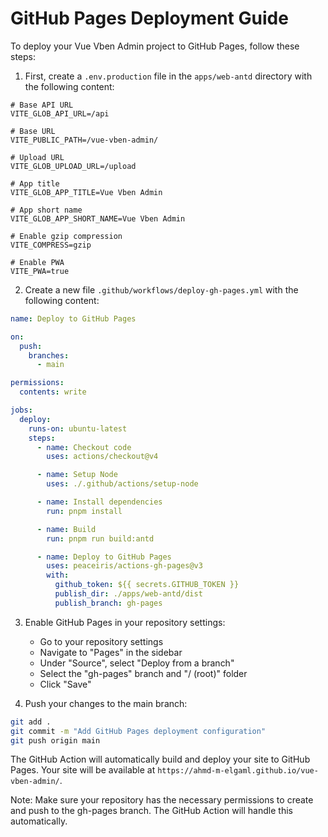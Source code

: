 # GitHub Pages Deployment Guide

To deploy your Vue Vben Admin project to GitHub Pages, follow these steps:

1. First, create a `.env.production` file in the `apps/web-antd` directory with the following content:

```env
# Base API URL
VITE_GLOB_API_URL=/api

# Base URL
VITE_PUBLIC_PATH=/vue-vben-admin/

# Upload URL
VITE_GLOB_UPLOAD_URL=/upload

# App title
VITE_GLOB_APP_TITLE=Vue Vben Admin

# App short name
VITE_GLOB_APP_SHORT_NAME=Vue Vben Admin

# Enable gzip compression
VITE_COMPRESS=gzip

# Enable PWA
VITE_PWA=true
```

2. Create a new file `.github/workflows/deploy-gh-pages.yml` with the following content:

```yaml
name: Deploy to GitHub Pages

on:
  push:
    branches:
      - main

permissions:
  contents: write

jobs:
  deploy:
    runs-on: ubuntu-latest
    steps:
      - name: Checkout code
        uses: actions/checkout@v4

      - name: Setup Node
        uses: ./.github/actions/setup-node

      - name: Install dependencies
        run: pnpm install

      - name: Build
        run: pnpm run build:antd

      - name: Deploy to GitHub Pages
        uses: peaceiris/actions-gh-pages@v3
        with:
          github_token: ${{ secrets.GITHUB_TOKEN }}
          publish_dir: ./apps/web-antd/dist
          publish_branch: gh-pages
```

3. Enable GitHub Pages in your repository settings:

   - Go to your repository settings
   - Navigate to "Pages" in the sidebar
   - Under "Source", select "Deploy from a branch"
   - Select the "gh-pages" branch and "/ (root)" folder
   - Click "Save"

4. Push your changes to the main branch:

```bash
git add .
git commit -m "Add GitHub Pages deployment configuration"
git push origin main
```

The GitHub Action will automatically build and deploy your site to GitHub Pages. Your site will be available at `https://ahmd-m-elgaml.github.io/vue-vben-admin/`.

Note: Make sure your repository has the necessary permissions to create and push to the gh-pages branch. The GitHub Action will handle this automatically.
